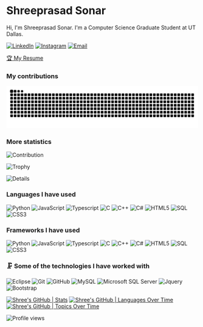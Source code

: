 # Shreeprasad Sonar

Hi, I'm Shreeprasad Sonar. I'm a Computer Science Graduate Student at UT Dallas.

[![LinkedIn](https://img.shields.io/badge/linkedin-%230077B5.svg?&style=for-the-badge&logo=linkedin&logoColor=white)](https://www.linkedin.com/in/shreeprasadsonar/)
[![Instagram](https://img.shields.io/badge/instagram-%23E4405F.svg?&style=for-the-badge&logo=instagram&logoColor=white)](https://www.instagram.com/baashree/)
[![Email](https://img.shields.io/badge/Gmail-D14836?style=for-the-badge&logo=gmail&logoColor=white)](mailto:shreeprasadofficial@gmail.com)

[🏆 My Resume](https://drive.google.com/drive/folders/19xcmxTInDzqf-WZRkBddTHN_ErLaN4gE?usp=sharing)

### My contributions

![Snake animation](https://github.com/ShreeprasadSonar/shreeprasadsonar/blob/main/github-contribution-grid-snake.svg)

### More statistics

![Contribution](https://github-readme-streak-stats.herokuapp.com/?user=shreeprasadsonar)

![Trophy](https://github-profile-trophy.vercel.app/?username=shreeprasadsonar)

![Details](https://github-profile-summary-cards.vercel.app/api/cards/profile-details?username=shreeprasadsonar&theme=github_dark)

### Languages I have used

![Python](https://img.shields.io/badge/Python-3776AB?style=flat&logo=python&logoColor=white)
![JavaScript](https://img.shields.io/badge/-JavaScript-333333?style=flat&logo=javascript)
![Typescript](https://img.shields.io/badge/Typescript-blue)
![C](https://img.shields.io/badge/-C-333333?style=flat&logo=C)
![C++](https://img.shields.io/badge/-C++-333333?style=flat&logo=c%2B%2B)
![C#](https://img.shields.io/badge/C%23-239120?style=flat&logo=c-sharp&logoColor=white)
![HTML5](https://img.shields.io/badge/-HTML5-333333?style=flat&logo=html5)
![SQL](https://img.shields.io/badge/-SQL-333333?style=flat&logo=postgresql)
![CSS3](https://img.shields.io/badge/CSS3-1572B6?style=flat&logo=css3&logoColor=white)

### Frameworks I have used

![Python](https://img.shields.io/badge/Python-3776AB?style=flat&logo=python&logoColor=white)
![JavaScript](https://img.shields.io/badge/-JavaScript-333333?style=flat&logo=javascript)
![Typescript](https://img.shields.io/badge/Typescript-blue)
![C](https://img.shields.io/badge/-C-333333?style=flat&logo=C)
![C++](https://img.shields.io/badge/-C++-333333?style=flat&logo=c%2B%2B)
![C#](https://img.shields.io/badge/C%23-239120?style=flat&logo=c-sharp&logoColor=white)
![HTML5](https://img.shields.io/badge/-HTML5-333333?style=flat&logo=html5)
![SQL](https://img.shields.io/badge/-SQL-333333?style=flat&logo=postgresql)
![CSS3](https://img.shields.io/badge/CSS3-1572B6?style=flat&logo=css3&logoColor=white)

### 🗜 Some of the technologies I have worked with


![Eclipse](http://img.shields.io/badge/-Eclipse-333333?style=flat&logo=Eclipse)
![Git](https://img.shields.io/badge/-Git-333333?style=flat&logo=git&logoColor=F05032)
![GitHub](https://img.shields.io/badge/-GitHub-333333?style=flat&logo=github&logoColor=FFFFFF)
![MySQL](https://img.shields.io/badge/-MySQL-333333?style=flat&logo=MySQL)
![Microsoft SQL Server](https://img.shields.io/badge/-Microsoft%20SQL%20Server-333333?style=flat&logo=Microsoft%20SQL%20Server&logoColor=CC2927)
![Jquery](https://img.shields.io/badge/-Jquery-333333?style=flat&logo=Jquery)
![Bootstrap](https://img.shields.io/badge/-Bootstrap-333333?style=flat&logo=Bootstrap)

[![Shree's GitHub | Stats](https://stats.quine.sh/Shree/github?theme=dark)](https://quine.sh)
[![Shree's GitHub | Languages Over Time](https://stats.quine.sh/Shree/languages-over-time?theme=dark)](https://quine.sh)
[![Shree's GitHub | Topics Over Time](https://stats.quine.sh/Shree/topics-over-time?theme=dark)](https://quine.sh)

![Profile views](https://gpvc.arturio.dev/shreeprasadsonar)
